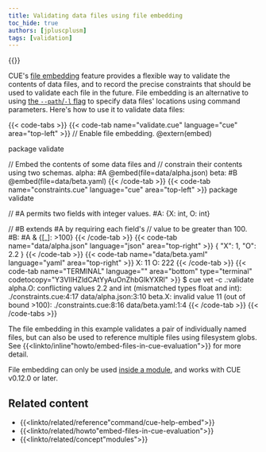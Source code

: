 ```yaml
---
title: Validating data files using file embedding
toc_hide: true
authors: [jpluscplusm]
tags: [validation]
---
```

{{<sidenote text="Requires CUE v0.12.0 or later">}}

CUE's
[file embedding]({{<relref"docs/reference/command/cue-help-embed">}})
feature provides a flexible way to validate the contents of data files, and to
record the precise constraints that should be used to validate each file in the
future.
File embedding is an alternative to using
[the `--path`/`-l` flag]({{<relref"docs/concept/using-the-cue-export-command/inputs#static-locations">}})
to specify data files' locations using command parameters.
Here's how to use it to validate data files:
<!--more-->
<!-- TODO: swap the above link for a section in the cue-vet command when it's published -->

{{< code-tabs >}}
{{< code-tab name="validate.cue" language="cue" area="top-left" >}}
// Enable file embedding.
@extern(embed)

package validate

// Embed the contents of some data files and
// constrain their contents using two schemas.
alpha: #A @embed(file=data/alpha.json)
beta:  #B @embed(file=data/beta.yaml)
{{< /code-tab >}}
{{< code-tab name="constraints.cue" language="cue" area="top-left" >}}
package validate

// #A permits two fields with integer values.
#A: {X: int, O: int}

// #B extends #A by requiring each field's
// value to be greater than 100.
#B: #A & {[_]: >100}
{{< /code-tab >}}
{{< code-tab name="data/alpha.json" language="json" area="top-right" >}}
{
    "X": 1,
    "O": 2.2
}
{{< /code-tab >}}
{{< code-tab name="data/beta.yaml" language="yaml" area="top-right" >}}
X: 11
O: 222
{{< /code-tab >}}
{{< code-tab name="TERMINAL" language="" area="bottom" type="terminal" codetocopy="Y3VlIHZldCAtYyAuOnZhbGlkYXRl" >}}
$ cue vet -c .:validate
alpha.O: conflicting values 2.2 and int (mismatched types float and int):
    ./constraints.cue:4:17
    data/alpha.json:3:10
beta.X: invalid value 11 (out of bound >100):
    ./constraints.cue:8:16
    data/beta.yaml:1:4
{{< /code-tab >}}
{{< /code-tabs >}}

The file embedding in this example validates a pair of individually named files,
but can also be used to reference multiple files using filesystem globs.
See {{<linkto/inline"howto/embed-files-in-cue-evaluation">}} for more detail.

File embedding can only be used [inside a module]({{<relref"docs/concept/modules">}}),
and works with CUE v0.12.0 or later.

## Related content

- {{<linkto/related/reference"command/cue-help-embed">}}
- {{<linkto/related/howto"embed-files-in-cue-evaluation">}}
- {{<linkto/related/concept"modules">}}
